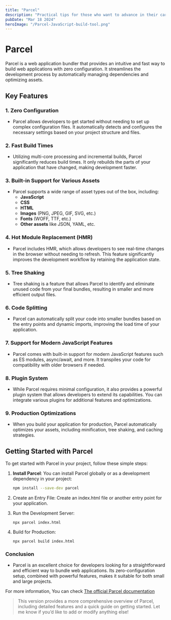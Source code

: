 ```yaml
---
title: "Parcel"
description: "Practical tips for those who want to advance in their careers"
pubDate: "Mar 18 2024"
heroImage: "/Parcel-JavaScript-build-tool.png"
---
```


# Parcel

Parcel is a web application bundler that provides an intuitive and fast way to build web applications with zero configuration. It streamlines the development process by automatically managing dependencies and optimizing assets.

## Key Features

### 1. Zero Configuration

- Parcel allows developers to get started without needing to set up complex configuration files. It automatically detects and configures the necessary settings based on your project structure and files.

### 2. Fast Build Times

- Utilizing multi-core processing and incremental builds, Parcel significantly reduces build times. It only rebuilds the parts of your application that have changed, making development faster.

### 3. Built-in Support for Various Assets

- Parcel supports a wide range of asset types out of the box, including:
  - **JavaScript**
  - **CSS**
  - **HTML**
  - **Images** (PNG, JPEG, GIF, SVG, etc.)
  - **Fonts** (WOFF, TTF, etc.)
  - **Other assets** like JSON, YAML, etc.

### 4. Hot Module Replacement (HMR)

- Parcel includes HMR, which allows developers to see real-time changes in the browser without needing to refresh. This feature significantly improves the development workflow by retaining the application state.

### 5. Tree Shaking

- Tree shaking is a feature that allows Parcel to identify and eliminate unused code from your final bundles, resulting in smaller and more efficient output files.

### 6. Code Splitting

- Parcel can automatically split your code into smaller bundles based on the entry points and dynamic imports, improving the load time of your application.

### 7. Support for Modern JavaScript Features

- Parcel comes with built-in support for modern JavaScript features such as ES modules, async/await, and more. It transpiles your code for compatibility with older browsers if needed.

### 8. Plugin System

- While Parcel requires minimal configuration, it also provides a powerful plugin system that allows developers to extend its capabilities. You can integrate various plugins for additional features and optimizations.

### 9. Production Optimizations

- When you build your application for production, Parcel automatically optimizes your assets, including minification, tree shaking, and caching strategies.

## Getting Started with Parcel

To get started with Parcel in your project, follow these simple steps:

1. **Install Parcel**: You can install Parcel globally or as a development dependency in your project:

   ```bash
   npm install --save-dev parcel
   ```

2. Create an Entry File: Create an index.html file or another entry point for your application.

3. Run the Development Server:
   ```
   npx parcel index.html
   ```
4. Build for Production:
   ```
   npx parcel build index.html
   ```

### Conclusion

- Parcel is an excellent choice for developers looking for a straightforward and efficient way to bundle web applications. Its zero-configuration setup, combined with powerful features, makes it suitable for both small and large projects.

For more information, You can check [The official Parcel documentation][def]

[def]: https://parceljs.org/

> This version provides a more comprehensive overview of Parcel, including detailed features and a quick guide on getting started. Let me know if you’d like to add or modify anything else!
